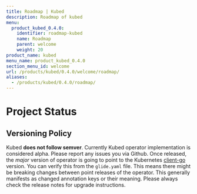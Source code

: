 ```yaml
---
title: Roadmap | Kubed
description: Roadmap of kubed
menu:
  product_kubed_0.4.0:
    identifier: roadmap-kubed
    name: Roadmap
    parent: welcome
    weight: 20
product_name: kubed
menu_name: product_kubed_0.4.0
section_menu_id: welcome
url: /products/kubed/0.4.0/welcome/roadmap/
aliases:
  - /products/kubed/0.4.0/roadmap/
---
```


# Project Status

## Versioning Policy
Kubed __does not follow semver__. Currently Kubed operator implementation is considered alpha. Please report any issues you via Github. Once released, the _major_ version of operator is going to point to the Kubernetes [client-go](https://github.com/kubernetes/client-go#branches-and-tags) version. You can verify this from the `glide.yaml` file. This means there might be breaking changes between point releases of the operator. This generally manifests as changed annotation keys or their meaning. Please always check the release notes for upgrade instructions.
